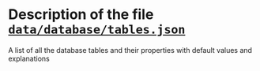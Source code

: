 # Description of the file [`data/database/tables.json`](./tables.json)

A list of all the database tables and their properties with default values and explanations
